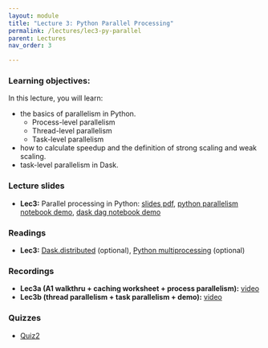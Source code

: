 ```yaml
---
layout: module
title: "Lecture 3: Python Parallel Processing"
permalink: /lectures/lec3-py-parallel
parent: Lectures
nav_order: 3

---
```

### Learning objectives:

In this lecture, you will learn:

* the basics of parallelism in Python.
	* Process-level parallelism
	* Thread-level parallelism
	* Task-level parallelism
* how to calculate speedup and the definition of strong scaling and weak scaling.
* task-level parallelism in Dask.


### Lecture slides

* **Lec3:** Parallel processing in Python: [slides pdf](/ds5110-cs5501-spring24/assets/docs/lec3-python-parallel.pdf), [python parallelism notebook demo](https://github.com/tddg/ds5110-cs5501-spring24/blob/main/assets/datasets/python_parallelism.ipynb), [dask dag notebook demo](https://github.com/tddg/ds5110-cs5501-spring24/blob/main/assets/datasets/dask_demo.ipynb)



### Readings 

* **Lec3:** [Dask.distributed](https://distributed.dask.org/en/stable/) (optional), [Python multiprocessing](https://docs.python.org/3/library/multiprocessing.html) (optional)



### Recordings

* **Lec3a (A1 walkthru + caching worksheet + process parallelism):** [video](https://edstem.org/us/courses/53518/discussion/4281093)
* **Lec3b (thread parallelism + task parallelism + demo):** [video](https://edstem.org/us/courses/53518/discussion/4292746)



### Quizzes

* [Quiz2](https://forms.gle/jDGUSSfGQ9JsZCEV8)
